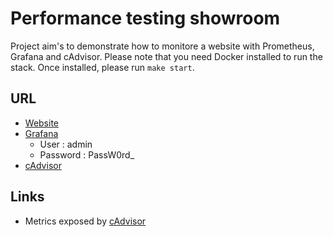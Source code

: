 # Performance testing showroom

Project aim's to demonstrate how to monitore a website with Prometheus, Grafana and cAdvisor.
Please note that you need Docker installed to run the stack. Once installed, please run `make start`.

## URL

- [Website](http://localhost)
- [Grafana](http://localhost:3000)
  - User : admin
  - Password : PassW0rd_
- [cAdvisor](http://localhost:8080)

## Links

- Metrics exposed by [cAdvisor](https://github.com/google/cadvisor/blob/master/docs/storage/prometheus.md)
